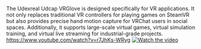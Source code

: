 The Udexreal Udcap VRGlove is designed specifically for VR applications. It not only replaces traditional VR controllers for playing games on SteamVR but also provides precise hand motion capture for VRChat users in social spaces. Additionally, it supports large-scale virtual games, virtual simulation training, and virtual live streaming for industrial-grade projects.
https://www.youtube.com/watch?v=r7JhKs-WRyg
[![Watch the video](https://img.youtube.com/vi/v=r7JhKs-WRyg/0.jpg)](https://www.youtube.com/watch?v=r7JhKs-WRyg)
